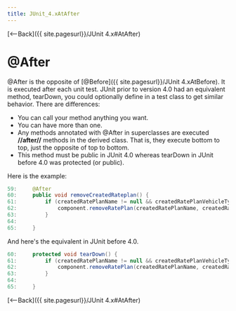 ```yaml
---
title: JUnit_4.xAtAfter
---
```

[<--Back]({{ site.pagesurl}}/JUnit 4.x#AtAfter)

# @After
@After is the opposite of [@Before]({{ site.pagesurl}}/JUnit 4.xAtBefore). It is executed after each unit test. JUnit prior to version 4.0 had an equivalent method, tearDown, you could optionally define in a test class to get similar behavior. There are differences:
* You can call your method anything you want.
* You can have more than one.
* Any methods annotated with @After in superclasses are executed **//after//** methods in the derived class. That is, they execute bottom to top, just the opposite of top to bottom.
* This method must be public in JUnit 4.0 whereas tearDown in JUnit before 4.0 was protected (or public).

Here is the example:
```java
59:     @After
60:     public void removeCreatedRateplan() {
61:         if (createdRatePlanName != null && createdRatePlanVehicleType != null) {
62:             component.removeRatePlan(createdRatePlanName, createdRatePlanVehicleType);
63:         }
64: 
65:     }
```
And here's the equivalent in JUnit before 4.0.
```java
60:     protected void tearDown() {
61:         if (createdRatePlanName != null && createdRatePlanVehicleType != null) {
62:             component.removeRatePlan(createdRatePlanName, createdRatePlanVehicleType);
63:         }
64: 
65:     }
```

[<--Back]({{ site.pagesurl}}/JUnit 4.x#AtAfter)